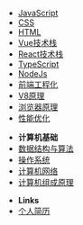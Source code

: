 <!-- docs/_sidebar.md -->
- [JavaScript](/)
- [CSS](css)
- [HTML](html)
- [Vue技术栈](vue)
- [React技术栈](react)
- [TypeScript](typescript)
- [NodeJs](nodejs)
- [前端工程化](engineering)
- [V8原理](v8)
- [浏览器原理](browserPrinciple)
- [性能优化](performance)
<!-- - **前端图形学**
  - [计算机图形学基础](csFundamentals)
  - [webGL](webgl)
  - [canvas](canvas)
  - [svg](svg) -->
- **计算机基础**
- [数据结构与算法](algorithm)
- [操作系统](operatingSystem)
- [计算机网络](networkProtocol)
- [计算机组成原理](composePrinciple)
<!-- - **Coding** -->
<!-- - [刷题](handcode) -->
- **Links**
- [个人简历](resume)
